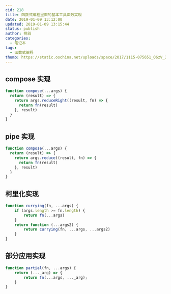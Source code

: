 ```yaml
---
cid: 218
title: 函数式编程里面的基本工具函数实现
date: 2019-01-09 13:12:00
updated: 2019-01-09 13:15:44
status: publish
author: 桃翁
categories: 
  - 笔记本
tags: 
  - 函数式编程
thumb: https://static.oschina.net/uploads/space/2017/1115-075651_O6zV_2903254.png
---
```



## compose 实现

```javascript
function compose(...args) {
  return (result) => {
    return args.reduceRight((result, fn) => {
      return fn(result)
    }, result)
  }
}
```
## pipe 实现
```javascript
function compose(...args) {
  return (result) => {
    return args.reduce((result, fn) => {
      return fn(result)
    }, result)
  }
}
```

## 柯里化实现

```JavaScript
function currying(fn, ...args) {
    if (args.length >= fn.length) {
        return fn(...args)
    }
    return function (...args2) {
        return currying(fn, ...args, ...args2)
    }
}

```

## 部分应用实现

```JavaScript
function partial(fn, ...args) {
    return (..._arg) => {
        return fn(...args, ..._arg);
    }
}
```